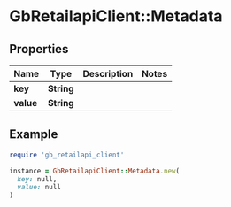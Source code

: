 # GbRetailapiClient::Metadata

## Properties

| Name | Type | Description | Notes |
| ---- | ---- | ----------- | ----- |
| **key** | **String** |  |  |
| **value** | **String** |  |  |

## Example

```ruby
require 'gb_retailapi_client'

instance = GbRetailapiClient::Metadata.new(
  key: null,
  value: null
)
```

